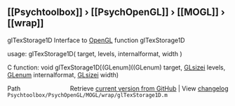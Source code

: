 ## [[Psychtoolbox]] &#8250; [[PsychOpenGL]] &#8250; [[MOGL]] &#8250; [[wrap]]

glTexStorage1D  Interface to [OpenGL](OpenGL) function glTexStorage1D  
  
usage:  glTexStorage1D( target, levels, internalformat, width )  
  
C function:  void glTexStorage1D[(GLenum]((GLenum) target, [GLsizei](GLsizei) levels, [GLenum](GLenum) internalformat, [GLsizei](GLsizei) width)  




<div class="code_header" style="text-align:right;">
  <span style="float:left;">Path&nbsp;&nbsp;</span> <span class="counter">Retrieve <a href=
  "https://raw.github.com/Psychtoolbox-3/Psychtoolbox-3/beta/Psychtoolbox/PsychOpenGL/MOGL/wrap/glTexStorage1D.m">current version from GitHub</a> | View <a href=
  "https://github.com/Psychtoolbox-3/Psychtoolbox-3/commits/beta/Psychtoolbox/PsychOpenGL/MOGL/wrap/glTexStorage1D.m">changelog</a></span>
</div>
<div class="code">
  <code>Psychtoolbox/PsychOpenGL/MOGL/wrap/glTexStorage1D.m</code>
</div>

